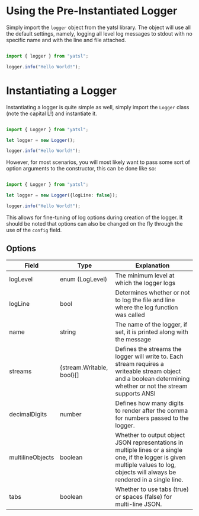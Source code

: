 # Using the Pre-Instantiated Logger
Simply import the `logger` object from the yatsl library. The object will use all the default settings, namely, logging all level log messages to stdout with no specific name and with the line and file attached.
```ts

import { logger } from "yatsl";

logger.info("Hello World!");

```

# Instantiating a Logger
Instantiating a logger is quite simple as well, simply import the `Logger` class (note the capital L!) and instantiate it.
```ts

import { Logger } from "yatsl";

let logger = new Logger();

logger.info("Hello World!");

```
However, for most scenarios, you will most likely want to pass some sort of option arguments to the constructor, this can be done like so:
```ts

import { Logger } from "yatsl";

let logger = new Logger({logLine: false});

logger.info("Hello World!");

```
This allows for fine-tuning of log options during creation of the logger. It should be noted that options can also be changed on the fly through the use of the `config` field.

## Options
| Field    | Type                      | Explanation                                                                                                                                                    |
| -------- | ------------------------- | -------------------------------------------------------------------------------------------------------------------------------------------------------------- |
| logLevel | enum (LogLevel)           | The minimum level at which the logger logs                                                                                                                     | 
| logLine  | bool                      | Determines whether or not to log the file and line where the log function was called                                                                           |
| name     | string                    | The name of the logger, if set, it is printed along with the message                                                                                           |
| streams  | {stream.Writable, bool}[] | Defines the streams the logger will write to. Each stream requires a writeable stream object and a boolean determining whether or not the stream supports ANSI |
| decimalDigits | number			   | Defines how many digits to render after the comma for numbers passed to the logger. |
| multilineObjects | boolean			   | Whether to output object JSON representations in multiple lines or a single one, if the logger is given multiple values to log, objects will always be rendered in a single line. |
| tabs | boolean			   | Whether to use tabs (true) or spaces (false) for multi-line JSON. |